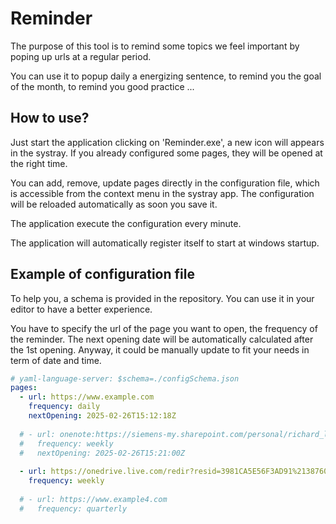 # Reminder

The purpose of this tool is to remind some topics we feel important by poping up urls at a regular period.

You can use it to popup daily a energizing sentence, to remind you the goal of the month, to remind you good practice ... 

## How to use?
Just start the application clicking on 'Reminder.exe', a new icon will appears in the systray. If you already configured some pages, they will be opened at the right time.

You can add, remove, update pages directly in the configuration file, which is accessible from the context menu in the systray app.
The configuration will be reloaded automatically as soon you save it. 

The application execute the configuration every minute.

The application will automatically register itself to start at windows startup.

## Example of configuration file

To help you, a schema is provided in the repository. You can use it in your editor to have a better experience.

You have to specify the url of the page you want to open, the frequency of the reminder. The next opening date will be automatically calculated after the 1st opening. Anyway, it could be manually update to fit your needs in term of date and time.

```yaml
# yaml-language-server: $schema=./configSchema.json
pages:
  - url: https://www.example.com
    frequency: daily
    nextOpening: 2025-02-26T15:12:18Z
    
  # - url: onenote:https://siemens-my.sharepoint.com/personal/richard_lasjunies_siemens_com/Documents/Notebooks/Journal2025/Feb-25.one#2025%2002%2026&section-id={0AB20093-17D3-431C-A997-A28DA6B647D0}&page-id={B241A038-1642-4224-9397-42D0578A9F6A}&end
  #   frequency: weekly
  #   nextOpening: 2025-02-26T15:21:00Z
   
  - url: https://onedrive.live.com/redir?resid=3981CA5E56F3AD91%21387606&page=Edit&wd=target%28Reminder%20-%20strategy%20box.one%7Cff8cfb6b-8db5-426c-a9a2-10ed6d2c88c3%2FMonthly%20goals%7C5a2559be-5300-4193-82a0-13fa873d91ae%2F%29&wdorigin=703
    frequency: weekly
    
  # - url: https://www.example4.com
  #   frequency: quarterly
```

